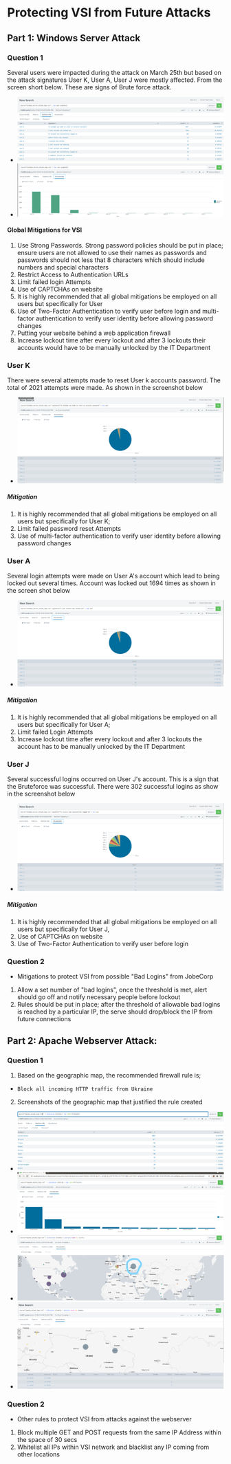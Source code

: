 # Protecting VSI from Future Attacks
## Part 1: Windows Server Attack

### Question 1
Several users were impacted during the attack on March 25th but based on the attack signatures User K, User A, User J were mostly affected. From the screen short below. These are signs of Brute force attack.
- ![alt_text](HW19/image01.png)
- ![alt_text](HW19/image1.png)
#### Global Mitigations for VSI
1. Use Strong Passwords. Strong password policies should be put in place; ensure users are not allowed to use their names as passwords and passwords should not less that 8 characters which should include numbers and special characters
2. Restrict Access to Authentication URLs
3. Limit failed login Attempts 
4. Use of CAPTCHAs on website
5. It is highly recommended that all global mitigations be employed on all users but specifically for User
6. Use of Two-Factor Authentication to verify user before login and multi-factor authentication to verify user identity before allowing password changes
7. Putting your website behind a web application firewall
8. Increase lockout time after every lockout and after 3 lockouts their accounts would have to be manually unlocked by the IT Department

### User K
There were several attempts made to reset User k accounts password. The total of 2021 attempts were made. As shown in the screenshot below
- ![alt_text](HW19/image5.png)
##### Mitigation
1. It is highly recommended that all global mitigations be employed on all users but specifically for User K;
2. Limit failed password reset Attempts 
3. Use of multi-factor authentication to verify user identity before allowing password changes

### User A
Several login attempts were made on User A's account which lead to being locked out several times. Account was locked out 1694 times as shown in the screen shot below
- ![alt_text](HW19/image6.png)
##### Mitigation
1. It is highly recommended that all global mitigations be employed on all users but specifically for User A; 
2. Limit failed Login Attempts 
3. Increase lockout time after every lockout and after 3 lockouts the account has to be manually unlocked by the IT Department

### User J
Several successful logins occurred on User J's account. This is a sign that the Bruteforce was successful. There were 302 successful logins as show in the screenshot below
- ![alt_text](HW19/image7.png)
##### Mitigation 
1. It is highly recommended that all global mitigations be employed on all users but specifically for User J, 
2. Use of CAPTCHAs on website 
3. Use of Two-Factor Authentication to verify user before login

### Question 2
* Mitigations to protect VSI from possible "Bad Logins" from JobeCorp
1. Allow a set number of "bad logins", once the threshold is met, alert should go off and notify necessary people before lockout
2. Rules should be put in place; after the threshold of allowable bad logins is reached by a particular IP, the serve should drop/block the IP from future connections

## Part 2: Apache Webserver Attack:

### Question 1
1. Based on the geographic map, the recommended firewall rule is;
* `Block all incoming HTTP traffic from Ukraine`
2. Screenshots of the geographic map that justified the rule created
- ![alt_text](HW19/image2.png)
- ![alt_text](HW19/image3.png)
- ![alt_text](HW19/image4.jpg)
- ![alt_text](HW19/image8.png)

### Question 2
* Other rules to protect VSI from attacks against the webserver
1. Block multiple GET and POST requests from the same IP Address within the space of 30 secs
2. Whitelist all IPs within VSI network and blacklist any IP coming from other locations
